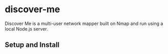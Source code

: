 # discover-me
Discover Me is a multi-user network mapper built on Nmap and run using a local Node.js server.

## Setup and Install



